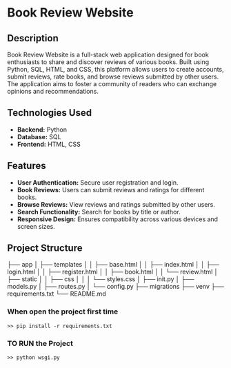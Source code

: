 # Book Review Website

## Description
Book Review Website is a full-stack web application designed for book enthusiasts to share and discover reviews of various books. Built using Python, SQL, HTML, and CSS, this platform allows users to create accounts, submit reviews, rate books, and browse reviews submitted by other users. The application aims to foster a community of readers who can exchange opinions and recommendations.

## Technologies Used
- **Backend:** Python
- **Database:** SQL
- **Frontend:** HTML, CSS

## Features
- **User Authentication:** Secure user registration and login.
- **Book Reviews:** Users can submit reviews and ratings for different books.
- **Browse Reviews:** View reviews and ratings submitted by other users.
- **Search Functionality:** Search for books by title or author.
- **Responsive Design:** Ensures compatibility across various devices and screen sizes.

## Project Structure
├── app
│ ├── templates
│ │ ├── base.html
│ │ ├── index.html
│ │ ├── login.html
│ │ ├── register.html
│ │ ├── book.html
│ │ └── review.html
│ ├── static
│ │ ├── css
│ │ │ └── styles.css
│ ├── init.py
│ ├── models.py
│ ├── routes.py
│ └── config.py
├── migrations
├── venv
├── requirements.txt
└── README.md

### When open the project first time 
````
>> pip install -r requirements.txt
````
### TO RUN the Project
````
>> python wsgi.py
````

